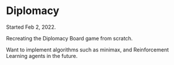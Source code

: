 # Diplomacy

Started Feb 2, 2022.

Recreating the Diplomacy Board game from scratch.

Want to implement algorithms such as minimax, and Reinforcement Learning agents in the future.





